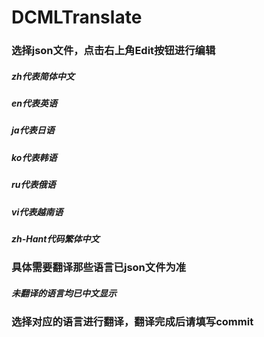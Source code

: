 # DCMLTranslate

### 选择json文件，点击右上角Edit按钮进行编辑

##### zh代表简体中文
##### en代表英语
##### ja代表日语
##### ko代表韩语
##### ru代表俄语
##### vi代表越南语
##### zh-Hant代码繁体中文

### 具体需要翻译那些语言已json文件为准

##### 未翻译的语言均已中文显示

### 选择对应的语言进行翻译，翻译完成后请填写commit

